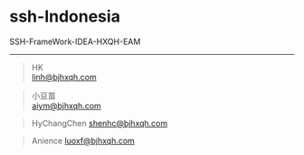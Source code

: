 # ssh-Indonesia
SSH-FrameWork-IDEA-HXQH-EAM


---
> HK  
> linh@bjhxqh.com

> 小豆苗  
> aiym@bjhxqh.com

> HyChangChen 
> shenhc@bjhxqh.com

> Anience 
> luoxf@bjhxqh.com


